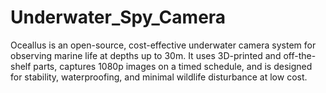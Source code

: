 # Underwater_Spy_Camera
Oceallus is an open-source, cost-effective underwater camera system for observing marine life at depths up to 30m. It uses 3D-printed and off-the-shelf parts, captures 1080p images on a timed schedule, and is designed for stability, waterproofing, and minimal wildlife disturbance at low cost.
